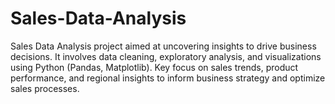 # Sales-Data-Analysis
Sales Data Analysis project aimed at uncovering insights to drive business decisions. It involves data cleaning, exploratory analysis, and visualizations using Python (Pandas, Matplotlib). Key focus on sales trends, product performance, and regional insights to inform business strategy and optimize sales processes.
